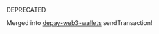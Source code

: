 DEPRECATED

Merged into [depay-web3-wallets](https://github.com/DePayFi/depay-web3-wallets) sendTransaction!
